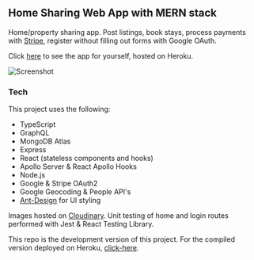 ## Home Sharing Web App with MERN stack

Home/property sharing app. Post listings, book stays, process payments with [Stripe], register without filling out forms with Google OAuth.

Click [here] to see the app for yourself, hosted on Heroku.

![Screenshot](https://i.imgur.com/FHNDfjR.png)

### Tech

This project uses the following:

- TypeScript
- GraphQL
- MongoDB Atlas
- Express
- React (stateless components and hooks)
- Apollo Server & React Apollo Hooks
- Node.js
- Google & Stripe OAuth2
- Google Geocoding & People API's
- [Ant-Design] for UI styling

Images hosted on [Cloudinary].
Unit testing of home and login routes performed with Jest & React Testing Library.

This repo is the development version of this project. For the compiled version deployed on Heroku, [click-here].

[stripe]: https://stripe.com/
[here]: https://mern-home-sharing-app.herokuapp.com/
[cloudinary]: https://cloudinary.com/
[ant-design]: https://ant.design/
[click-here]: https://github.com/zamurrell/mern-home-sharing-deploy
